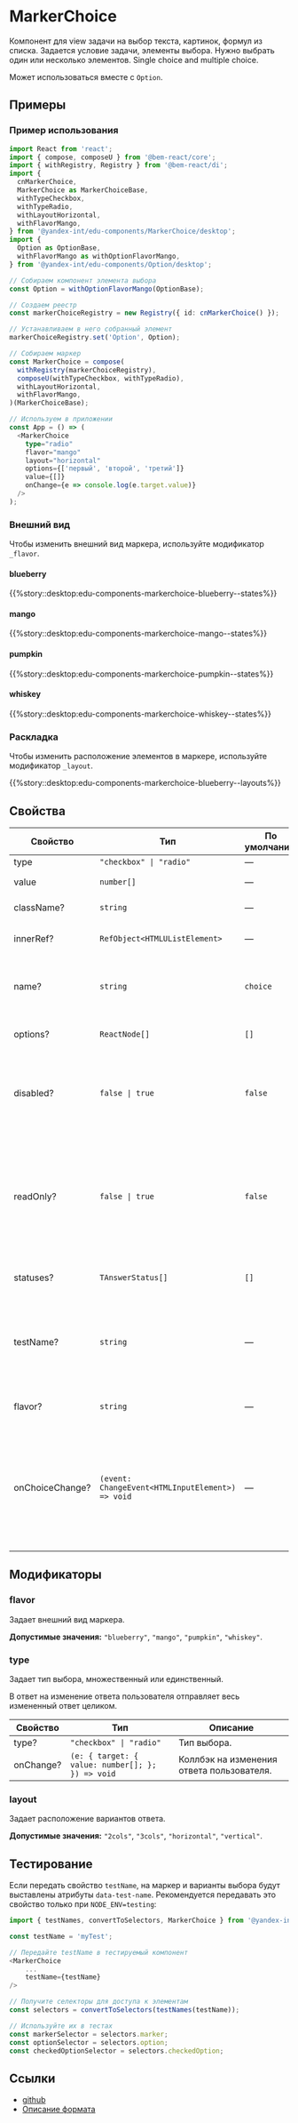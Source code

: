# MarkerChoice

<!-- description:start -->
Компонент для view задачи на выбор текста, картинок, формул из списка.
Задается условие задачи, элементы выбора. Нужно выбрать один или несколько элементов.
Single choice and multiple choice.
<!-- description:end -->

Может использоваться вместе с `Option`.

## Примеры

### Пример использования

```ts
import React from 'react';
import { compose, composeU } from '@bem-react/core';
import { withRegistry, Registry } from '@bem-react/di';
import {
  cnMarkerChoice,
  MarkerChoice as MarkerChoiceBase,
  withTypeCheckbox,
  withTypeRadio,
  withLayoutHorizontal,
  withFlavorMango,
} from '@yandex-int/edu-components/MarkerChoice/desktop';
import {
  Option as OptionBase,
  withFlavorMango as withOptionFlavorMango,
} from '@yandex-int/edu-components/Option/desktop';

// Собираем компонент элемента выбора
const Option = withOptionFlavorMango(OptionBase);

// Создаем реестр
const markerChoiceRegistry = new Registry({ id: cnMarkerChoice() });

// Устанавливаем в него собранный элемент
markerChoiceRegistry.set('Option', Option);

// Собираем маркер
const MarkerChoice = compose(
  withRegistry(markerChoiceRegistry),
  composeU(withTypeCheckbox, withTypeRadio),
  withLayoutHorizontal,
  withFlavorMango,
)(MarkerChoiceBase);

// Используем в приложении
const App = () => (
  <MarkerChoice
    type="radio"
    flavor="mango"
    layout="horizontal"
    options={['первый', 'второй', 'третий']}
    value={[]}
    onChange={e => console.log(e.target.value)}
  />
);
```

### Внешний вид

Чтобы изменить внешний вид маркера, используйте модификатор `_flavor`.

#### blueberry

{{%story::desktop:edu-components-markerchoice-blueberry--states%}}

#### mango

{{%story::desktop:edu-components-markerchoice-mango--states%}}

#### pumpkin

{{%story::desktop:edu-components-markerchoice-pumpkin--states%}}

#### whiskey

{{%story::desktop:edu-components-markerchoice-whiskey--states%}}

### Раскладка

Чтобы изменить расположение элементов в маркере, используйте модификатор `_layout`.

{{%story::desktop:edu-components-markerchoice-blueberry--layouts%}}

## Свойства

<!-- props:start -->
| Свойство        | Тип                                              | По умолчанию | Описание                                                                                                                  |
| --------------- | ------------------------------------------------ | ------------ | ------------------------------------------------------------------------------------------------------------------------- |
| type            | `"checkbox" \| "radio"`                          | —            | Тип выбора.                                                                                                               |
| value           | `number[]`                                       | —            | Текущее значение.                                                                                                         |
| className?      | `string`                                         | —            | Дополнительный класс.                                                                                                     |
| innerRef?       | `RefObject<HTMLUListElement>`                    | —            | Ссылка на корневой DOM-элемент.                                                                                           |
| name?           | `string`                                         | `choice`     | Название группы вариантов маркера. Передается в Option.                                                                   |
| options?        | `ReactNode[]`                                    | `[]`         | Массив вариантов ответа.                                                                                                  |
| disabled?       | `false \| true`                                  | `false`      | Неактивное состояние. Состояние, при котором компонент выглядит и ведет себя неактивно.                                   |
| readOnly?       | `false \| true`                                  | `false`      | Состояние только для чтения. Состояние, при котором компонент выглядит как обычно, но изменить его значение невозможно.   |
| statuses?       | `TAnswerStatus[]`                                | `[]`         | Статусы вариантов ответов.                                                                                                |
| testName?       | `string`                                         | —            | Имя теста. На его основе генерируются атрибуты data-test-name для элементов маркера. См. Тестирование                     |
| flavor?         | `string`                                         | —            | Внешний вид. Передается в Option.                                                                                         |
| onChoiceChange? | `(event: ChangeEvent<HTMLInputElement>) => void` | —            | Коллбэк на изменение одного из вариантов ответов. Не используется с модификаторами \_type. Возвращает измененный элемент. |
<!-- props:end -->

## Модификаторы

<!-- modifiers:start -->
### flavor

Задает внешний вид маркера.

**Допустимые значения:** `"blueberry"`, `"mango"`, `"pumpkin"`, `"whiskey"`.

### type

Задает тип выбора, множественный или единственный.

В ответ на изменение ответа пользователя отправляет весь измененный ответ целиком.

| Свойство  | Тип                                              | Описание                                  |
| --------- | ------------------------------------------------ | ----------------------------------------- |
| type?     | `"checkbox" \| "radio"`                          | Тип выбора.                               |
| onChange? | `(e: { target: { value: number[]; }; }) => void` | Коллбэк на изменения ответа пользователя. |

### layout

Задает расположение вариантов ответа.

**Допустимые значения:** `"2cols"`, `"3cols"`, `"horizontal"`, `"vertical"`.
<!-- modifiers:end -->

## Тестирование

Если передать свойство `testName`, на маркер и варианты выбора будут выставлены атрибуты `data-test-name`.
Рекомендуется передавать это свойство только при `NODE_ENV=testing`:

```ts
import { testNames, convertToSelectors, MarkerChoice } from '@yandex-int/edu-components/MarkerChoice/desktop';

const testName = 'myTest';

// Передайте testName в тестируемый компонент
<MarkerChoice
    ...
    testName={testName}
/>

// Получите селекторы для доступа к элементам
const selectors = convertToSelectors(testNames(testName));

// Используйте их в тестах
const markerSelector = selectors.marker;
const optionSelector = selectors.option;
const checkedOptionSelector = selectors.checkedOption;
```

## Ссылки

- [github](https://github.yandex-team.ru/search-interfaces/frontend/tree/master/packages/edu-components/src/components/MarkerChoice)
- [Описание формата](https://docs.pelican.common.yandex.ru/formats/markers/choice.html)
